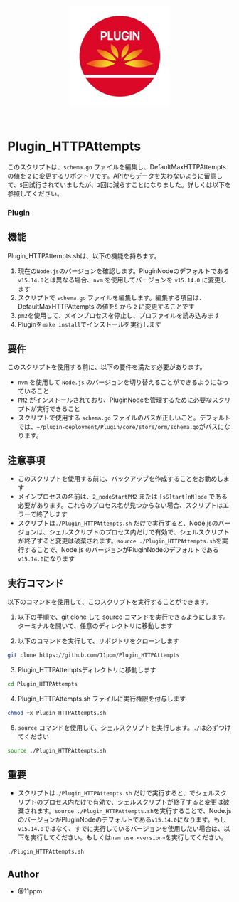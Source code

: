 <br/>
<p align="center">
<img src="./img/img2.jpg" width="225" alt="PluginJapan">
</a>
</p>
<br/>

# Plugin_HTTPAttempts

このスクリプトは、`schema.go` ファイルを編集し、DefaultMaxHTTPAttempts の値を `2` に変更するリポジトリです。APIからデータを失わないように留意して、`5`回試行されていましたが、`2`回に減らすことになりました。詳しくは以下を参照してください。

### [Plugin](https://github.com/GoPlugin/Plugin)

## 機能
Plugin_HTTPAttempts.shは、以下の機能を持ちます。

1. 現在の`Node.js`のバージョンを確認します。PluginNodeのデフォルトである`v15.14.0`とは異なる場合、`nvm` を使用してバージョンを `v15.14.0` に変更します
2. スクリプトで `schema.go` ファイルを編集します。編集する項目は、DefaultMaxHTTPAttempts の値を`5` から `2` に変更することです
3. `pm2`を使用して、メインプロセスを停止し、プロファイルを読み込みます
4. Pluginを`make install`でインストールを実行します

## 要件
このスクリプトを使用する前に、以下の要件を満たす必要があります。
* `nvm` を使用して `Node.js` のバージョンを切り替えることができるようになっていること
* `PM2` がインストールされており、PluginNodeを管理するために必要なスクリプトが実行できること
* スクリプトで使用する `schema.go` ファイルのパスが正しいこと。デフォルトでは、`~/plugin-deployment/Plugin/core/store/orm/schema.go`がパスになります。

## 注意事項
* このスクリプトを使用する前に、バックアップを作成することをお勧めします
* メインプロセスの名前は、`2_nodeStartPM2` または `[sS]tart[nN]ode` である必要があります。これらのプロセス名が見つからない場合、スクリプトはエラーで終了します
* スクリプトは`./Plugin_HTTPAttempts.sh` だけで実行すると、Node.jsのバージョンは、シェルスクリプトのプロセス内だけで有効で、シェルスクリプトが終了すると変更は破棄されます。`source ./Plugin_HTTPAttempts.sh`を実行することで、Node.js のバージョンがPluginNodeのデフォルトである`v15.14.0`になります

## 実行コマンド
以下のコマンドを使用して、このスクリプトを実行することができます。

1. 以下の手順で、git clone して source コマンドを実行できるようにします。 ターミナルを開いて、任意のディレクトリに移動します

2. 以下のコマンドを実行して、リポジトリをクローンします
```sh
git clone https://github.com/11ppm/Plugin_HTTPAttempts
```

3. Plugin_HTTPAttemptsディレクトリに移動します
```sh
cd Plugin_HTTPAttempts
```

4. Plugin_HTTPAttempts.sh ファイルに実行権限を付与します
```sh
chmod +x Plugin_HTTPAttempts.sh
```

5. `source` コマンドを使用して、シェルスクリプトを実行します。`./`は必ずつけてください
```sh
source ./Plugin_HTTPAttempts.sh
```

## 重要
* スクリプトは`./Plugin_HTTPAttempts.sh` だけで実行すると、でシェルスクリプトのプロセス内だけで有効で、シェルスクリプトが終了すると変更は破棄されます。`source ./Plugin_HTTPAttempts.sh`を実行することで、Node.jsのバージョンがPluginNodeのデフォルトである`v15.14.0`になります。もし`v15.14.0`ではなく、すでに実行しているバージョンを使用したい場合は、以下を実行してください。もしくは`nvm use <version>`を実行してください。

```sh
./Plugin_HTTPAttempts.sh
```

## Author

* @11ppm
